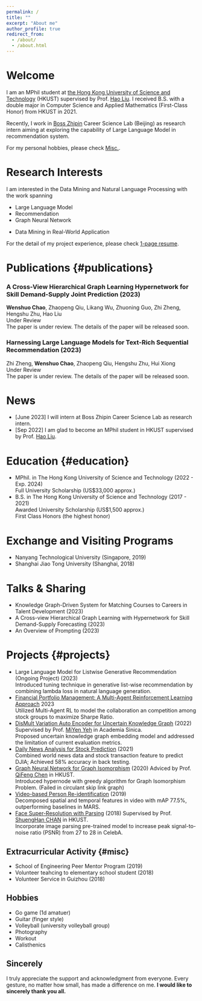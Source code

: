 ```yaml
---
permalink: /
title: ""
excerpt: "About me"
author_profile: true
redirect_from: 
  - /about/
  - /about.html
---
```


Welcome
======
I am an MPhil student at [the Hong Kong University of Science and Technology](https://hkust.edu.hk/) (HKUST) supervised by Prof. [Hao Liu](https://raymondhliu.github.io/). I received B.S. with a double major in Computer Science and Applied Mathematics (First-Class Honor) from HKUST in 2021.

Recently, I work in [Boss Zhipin](https://ir.zhipin.com/) Career Science Lab (Beijing) as research intern aiming at exploring the capability of Large Language Model in recommendation system. 

For my personal hobbies, please check [Misc.](/miscellaneous).

Research Interests
======
I am interested in the Data Mining and Natural Language Processing with the work spanning
* Large Language Model
* Recommendation
* Graph Neural Network
<!-- * Multivariate Time Series Forecasting -->
* Data Mining in Real-World Application

For the detail of my project experience, please check [1-page resume](https://drive.google.com/file/d/1lPM4-1jmYeEr1scexEjgNr2m6uhtUrrr/view?usp=sharing).


Publications {#publications}
======
### A Cross-View Hierarchical Graph Learning Hypernetwork for Skill Demand-Supply Joint Prediction (2023)
**Wenshuo Chao**, Zhaopeng Qiu, Likang Wu, Zhuoning Guo, Zhi Zheng, Hengshu Zhu, Hao Liu \
Under Review \
The paper is under review. The details of the paper will be released soon.

### Harnessing Large Language Models for Text-Rich Sequential Recommendation (2023)
Zhi Zheng, **Wenshuo Chao**, Zhaopeng Qiu, Hengshu Zhu, Hui Xiong \
Under Review \
The paper is under review. The details of the paper will be released soon.

News
======
* [June 2023] I will intern at Boss Zhipin Career Science Lab as research intern.
* [Sep 2022] I am glad to become an MPhil student in HKUST supervised by Prof. [Hao Liu](https://raymondhliu.github.io/).

Education {#education}
======
* MPhil. in The Hong Kong University of Science and Technology (2022 - Exp. 2024) <br> 
    Full University Scholarship (US$33,000 approx.)
* B.S. in The Hong Kong University of Science and Technology (2017 - 2021) <br> 
    Awarded University Scholarship (US$1,500 approx.) <br> 
    First Class Honors (the highest honor)

Exchange and Visiting Programs
======
* Nanyang Technological University (Singapore, 2019)
* Shanghai Jiao Tong University (Shanghai, 2018)

Talks & Sharing
======
* Knowledge Graph-Driven System for Matching Courses to Careers in Talent Development (2023)
* A Cross-view Hierarchical Graph Learning with Hypernetwork for Skill Demand-Supply Forecasting (2023)
* An Overview of Prompting (2023)

Projects {#projects}
======
* Large Language Model for Listwise Generative Recommendation (Ongoing Project) (2023)<br> 
    Introduced tuning technique in generative list-wise recommendation by combining lambda loss in natural language generation.
* [Financial Portfolio Management: A Multi-Agent Reinforcement Learning Approach](https://drive.google.com/file/d/1zIjaMn6OTybBAxK83nBX4d_EMgK5qirP/view?usp=sharing) 2023<br>
    Utilized Multi-Agent RL to model the collaboration an competition among stock groups to maximize Sharpe Ratio.
* [DisMult Variation Auto Encoder for Uncertain Knowledge Graph](https://github.com/vincent40416/DistMult_VAE) (2022)<br>
    Supervised by Prof. [MiYen Yeh](https://homepage.iis.sinica.edu.tw/pages/miyen/index_en.html) in Academia Sinica.<br>
    Proposed uncertain knowledge graph embedding model and addressed the limitation of current evaluation metrics.
* [Daily News Analysis for Stock Prediction](https://github.com/vincent40416/Stock_Price_Prediction) (2021)<br>
    Combined world news data and stock transaction feature to predict DJIA; Achieved 58% accuracy in back testing.
* [Graph Neural Network for Graph Isomorphism](https://github.com/vincent40416/Graph_Isomorphism_w_Hypernode) (2020)
    Adviced by Prof. [QiFeng Chen](https://facultyprofiles.hkust.edu.hk/profiles.php?profile=qifeng-chen-cqf) in HKUST.<br>
    Introduced hypernode with greedy algorithm for Graph Isomorphism Problem. (Failed in circulant skip link graph)
* [Video-based Person Re-identification](https://github.com/vincent40416/RE_ID) (2019)<br>
    Decomposed spatial and temporal features in video with mAP 77.5%, outperforming baselines in MARS.
* [Face Super-Resolution with Parsing](https://github.com/vincent40416/SRGAN) (2018)
    Supervised by Prof. [ShuengHan CHAN](https://facultyprofiles.hkust.edu.hk/profiles.php?profile=gary-shueng-han-chan-gchan) in HKUST. <br>
    Incorporate image parsing pre-trained model to increase peak signal-to-noise ratio (PSNR) from 27 to 28 in CelebA.
  
Extracurricular Activity {#misc}
------
* School of Engineering Peer Mentor Program (2019)
* Volunteer teahcing to elementary school student (2018)
* Volunteer Service in Guizhou (2018)

Hobbies
------
* Go game (1d amatuer) 
* Guitar (finger style)
* Volleyball (university volleyball group)
* Photography
* Workout
* Calisthenics


Sincerely
------
I truly appreciate the support and acknowledgment from everyone. Every gesture, no matter how small, has made a difference on me. __I would like to sincerely thank you all.__


<script type="text/javascript" id="clustrmaps" src="//clustrmaps.com/map_v2.js?d=2dOzmRRZAAH2rcybX1S2vfOf8newNhoYUwdlrkM7y00&cl=ffffff&w=a"></script>